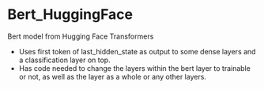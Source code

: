 # Bert_HuggingFace
Bert model from Hugging Face Transformers 

- Uses first token of last_hidden_state as output to some dense layers and a classification layer on top.  
- Has code needed to change the layers within the bert layer to trainable or not, as well as the layer as a whole or any other layers.
